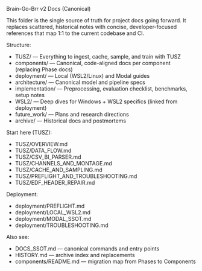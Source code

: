 Brain-Go-Brr v2 Docs (Canonical)

This folder is the single source of truth for project docs going forward. It replaces scattered, historical notes with concise, developer-focused references that map 1:1 to the current codebase and CI.

Structure:

- TUSZ/ — Everything to ingest, cache, sample, and train with TUSZ
- components/ — Canonical, code-aligned docs per component (replacing Phase docs)
- deployment/ — Local (WSL2/Linux) and Modal guides
- architecture/ — Canonical model and pipeline specs
- implementation/ — Preprocessing, evaluation checklist, benchmarks, setup notes
- WSL2/ — Deep dives for Windows + WSL2 specifics (linked from deployment)
- future_work/ — Plans and research directions
- archive/ — Historical docs and postmortems

Start here (TUSZ):

- TUSZ/OVERVIEW.md
- TUSZ/DATA_FLOW.md
- TUSZ/CSV_BI_PARSER.md
- TUSZ/CHANNELS_AND_MONTAGE.md
- TUSZ/CACHE_AND_SAMPLING.md
- TUSZ/PREFLIGHT_AND_TROUBLESHOOTING.md
- TUSZ/EDF_HEADER_REPAIR.md

Deployment:

- deployment/PREFLIGHT.md
- deployment/LOCAL_WSL2.md
- deployment/MODAL_SSOT.md
- deployment/TROUBLESHOOTING.md

Also see:
- DOCS_SSOT.md — canonical commands and entry points
- HISTORY.md — archive index and replacements
 - components/README.md — migration map from Phases to Components
